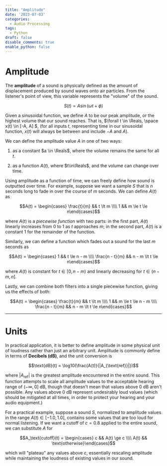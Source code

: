 ```yaml
---
title: "Amplitude"
date: '2023-07-03'
categories:
  - Audio Processing
tags:
  - Python
draft: false
disable_comments: true
enable_python: false
---
```


# Amplitude

The **amplitude** of a sound is physically defined as the amount of displacement produced by sound waves onto air particles. From the listener's point of view, this variable represents the "volume" of the sound.

$$S(t) = A\sin(\omega t + \phi)$$


Given a sinusoidal function, we define $A$ to be our peak amplitude, or the highest volume that our sound reaches. That is, $\forall t \in \Reals, \space x(t) \in [-A, A] $, (for all inputs $t$, representing time in our sinusoidal function, $x(t)$ will always be between and include $-A$ and $A$).

We can define the amplitude value $A$ in one of two ways:

1. as a constant $a \in \Reals$, where the volume remains the same for all $t$.

2. as a function $A(t)$, where $t\in\Reals$, and the volume can change over time.

Using amplitude as a function of time, we can freely define how sound is outputted over time. For example, suppose we want a sample $S$ that is $n$ seconds long to fade in over the course of $m$ seconds. We can define $A(t)$ as

$$A(t) = \begin{cases} \frac{t}{m} && t \lt m \\\\ 1 && m \le t \le n\end{cases}$$

where $A(t)$ is a *piecewise function* with two parts: in the first part, $A(t)$ linearly increases from $0$ to $1$ as $t$ approaches $m$; in the second part, $A(t)$ is a constant $1$ for the remainder of the function.

Similarly, we can define a function which fades out a sound for the last $m$ seconds as

$$A(t) = \begin{cases} 1 && t \le n - m \\\\ \frac{n - t}{m} && n - m \lt t \le n\end{cases}$$

where $A(t)$ is constant for $t\in [0, n-m)$ and linearly decreasing for $t\in (n-m, n]$.

Lastly, we can combine both filters into a single piecewise function, giving us the effects of both:

$$A(t) = \begin{cases} \frac{t}{m} && t \lt m \\\\ 1 && m \le t \le n - m \\\\ \frac{n - t}{m} && n - m \lt t \le n\end{cases}$$

<hr>

# Units

In practical application, it is better to define amplitude in some physical unit of loudness rather than just an arbitrary unit. Amplitude is commonly define in terms of **Decibels (dB)**, and the unit conversion is

$$\text{dB}(t) = \log10(\frac{A(t)}{|A_{\text{ref}}|})$$

where $|A_{\text{ref}}|$ is the greatest amplitude encountered in the entire sound. This function attempts to scale all amplitude values to the acceptable hearing range of $(-\infty, 0] \text{ dB}$, though that doesn't mean that values above $0 \text{ dB}$ aren't possible. Any values above $0 \text{ dB}$ represent undesirably loud values (which should be mitigated at all times, in order to protect your hearing and your audio equipment.)

For a practical example, suppose a sound $S$, normalized to amplitude values in the range $A(t)\in[-1.0, 1.0]$, contains some values that are too loud for normal listening. If we want a cutoff of $c = 0.8$ applied to the entire sound, we can substitute $A$ for

  $$A_\text{cutoff}(t) = \begin{cases} c && A(t) \ge c \\\\ A(t) && \text{otherwise}\end{cases}$$

which will "plateau" any values above $c$, essentially rescaling amplitude while maintaining the loudness of existing values in our sound.

<!-- # References

- [Global JOS Index: Amplitude](https://ccrma.stanford.edu/~jos/filters/Units.html#19668) -->